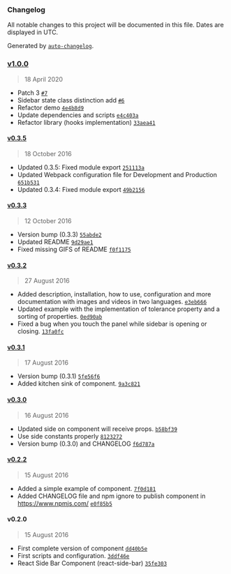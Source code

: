 ### Changelog

All notable changes to this project will be documented in this file. Dates are displayed in UTC.

Generated by [`auto-changelog`](https://github.com/CookPete/auto-changelog).

### [v1.0.0](https://github.com/mschez/react-side-bar/compare/v0.3.5...v1.0.0)

> 18 April 2020

- Patch 3 [`#7`](https://github.com/mschez/react-side-bar/pull/7)
- Sidebar state class distinction add [`#6`](https://github.com/mschez/react-side-bar/pull/6)
- Refactor demo [`4e4b8d9`](https://github.com/mschez/react-side-bar/commit/4e4b8d960b510da9e0036652114e121d281a9d3c)
- Update dependencies and scripts [`e4c403a`](https://github.com/mschez/react-side-bar/commit/e4c403aee417432d4a09fe5d32a1286157ea9c2b)
- Refactor library (hooks implementation) [`33aea41`](https://github.com/mschez/react-side-bar/commit/33aea41542b7c1efbf421b16c8ed52b7e19e64d1)

#### [v0.3.5](https://github.com/mschez/react-side-bar/compare/v0.3.3...v0.3.5)

> 18 October 2016

- Updated 0.3.5: Fixed module export [`251113a`](https://github.com/mschez/react-side-bar/commit/251113a2af6bb1d3ba69a9a32a9d9620ba85f527)
- Updated Webpack configuration file for Development and Production [`651b531`](https://github.com/mschez/react-side-bar/commit/651b5310f3d87f82ba7bf905f8a826af43d57704)
- Updated 0.3.4: Fixed module export [`49b2156`](https://github.com/mschez/react-side-bar/commit/49b2156b53d38aba5805d56eb6e4807e84a04624)

#### [v0.3.3](https://github.com/mschez/react-side-bar/compare/v0.3.2...v0.3.3)

> 12 October 2016

- Version bump (0.3.3) [`55abde2`](https://github.com/mschez/react-side-bar/commit/55abde293a6130fd052361a96679a55e80894057)
- Updated README [`9d29ae1`](https://github.com/mschez/react-side-bar/commit/9d29ae11a9d3620aafd540b2c0c161efccfd3b93)
- Fixed missing GIFS of README [`f0f1175`](https://github.com/mschez/react-side-bar/commit/f0f1175bc8cce397358eb8481eb0b1226c833e6d)

#### [v0.3.2](https://github.com/mschez/react-side-bar/compare/v0.3.1...v0.3.2)

> 27 August 2016

- Added description, installation, how to use, configuration and more documentation with images and videos in two languages. [`e3eb666`](https://github.com/mschez/react-side-bar/commit/e3eb6669c5a2d522a840c90ed568461c832c509e)
- Updated example with the implementation of tolerance property and a sorting of properties. [`0ed90ab`](https://github.com/mschez/react-side-bar/commit/0ed90ab78ad34fb9a89d5bba736b3a9b94546a6e)
- Fixed a bug when you touch the panel while sidebar is opening or closing. [`13fa0fc`](https://github.com/mschez/react-side-bar/commit/13fa0fc0adc64e4f5f7d72a1d0f8f96348d304a4)

#### [v0.3.1](https://github.com/mschez/react-side-bar/compare/v0.3.0...v0.3.1)

> 17 August 2016

- Version bump (0.3.1) [`5fe56f6`](https://github.com/mschez/react-side-bar/commit/5fe56f60184a3756742fad37e5e7c2ed4543a81d)
- Added kitchen sink of component. [`9a3c821`](https://github.com/mschez/react-side-bar/commit/9a3c821c7e2de4eae6cb668297f589b91b3f4828)

#### [v0.3.0](https://github.com/mschez/react-side-bar/compare/v0.2.2...v0.3.0)

> 16 August 2016

- Updated side on component will receive props. [`b58bf39`](https://github.com/mschez/react-side-bar/commit/b58bf392851ee011bb9cda1fa562c13b6f906f9f)
- Use side constants properly [`8123272`](https://github.com/mschez/react-side-bar/commit/812327222f4ebc43cb785a82a82ba3bac4b5a887)
- Version bump (0.3.0) and CHANGELOG [`f6d787a`](https://github.com/mschez/react-side-bar/commit/f6d787ab04c2b1818cfedbb062116a22a174f661)

#### [v0.2.2](https://github.com/mschez/react-side-bar/compare/v0.2.0...v0.2.2)

> 15 August 2016

- Added a simple example of component. [`7f0d181`](https://github.com/mschez/react-side-bar/commit/7f0d181d136bf6379fbdc3148b592473c14c9fc1)
- Added CHANGELOG file and npm ignore to publish component in https://www.npmjs.com/ [`e0f85b5`](https://github.com/mschez/react-side-bar/commit/e0f85b5289dbc5c1319ba70c3654d6368f5321c9)

#### v0.2.0

> 15 August 2016

- First complete version of component [`dd40b5e`](https://github.com/mschez/react-side-bar/commit/dd40b5e18d1ee11bb02d580536dee8f55f287228)
- First scripts and configuration. [`3ddf46e`](https://github.com/mschez/react-side-bar/commit/3ddf46e805e2a644ac6d845d180e2193f553213d)
- React Side Bar Component (react-side-bar) [`35fe303`](https://github.com/mschez/react-side-bar/commit/35fe303bc4d8c3b69eac3e0c67f7f1fa28640213)
